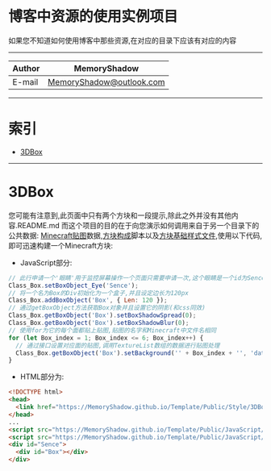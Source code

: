 博客中资源的使用实例项目
============================================

如果您不知道如何使用博客中那些资源,在对应的目录下应该有对应的内容

****
|Author|MemoryShadow|
|---|---
|E-mail|MemoryShadow@outlook.com

****

# 索引

* [3DBox](#3DBox)

****

# 3DBox

您可能有注意到,此页面中只有两个方块和一段提示,除此之外并没有其他内容.README.md
而这个项目的目的在于向您演示如何调用来自于另一个目录下的公共数据: [Minecraft贴图](https://github.com/MemoryShadow/MemoryShadow.github.io/blob/master/Template/Public/JavaScript/README.md#MinecraftTexture "查看描述文件")数据,[方块构成](https://github.com/MemoryShadow/MemoryShadow.github.io/blob/master/Template/Public/JavaScript/README.md#3DBox "查看描述文件")脚本以及[方块基础样式文件](https://github.com/MemoryShadow/MemoryShadow.github.io/blob/master/Template/Public/Style/README.md#3DBox "查看描述文件"),使用以下代码,即可迅速构建一个Minecraft方块:
* JavaScript部分:
```JavaScript
// 此行申请一个'眼睛'用于监控屏幕操作一个页面只需要申请一次,这个眼睛是一个id为Sence的div,将在下面的代码中创建
Class_Box.setBoxObject_Eye('Sence');
// 将一个名为Box的Div初始化为一个盒子,并且设定边长为120px
Class_Box.addBoxObject('Box', { Len: 120 });
// 通过getBoxObject方法获取Box对象并且设置它的阴影(和css同效)
Class_Box.getBoxObject('Box').setBoxShadowSpread(0);
Class_Box.getBoxObject('Box').setBoxShadowBlur(0);
// 使用for为它的每个面都贴上贴图,贴图的名字和Minecraft中文件名相同
for (let Box_index = 1; Box_index <= 6; Box_index++) {
  // 通过接口设置对应面的贴图,调用TextureList数组的数据进行贴图处理
  Class_Box.getBoxObject('Box').setBackground('' + Box_index + '', 'data:image/png;base64,' + TextureList['dirt']);
}
```
* HTML部分为:
```html
<!DOCTYPE html>
<head>
  <link href="https://MemoryShadow.github.io/Template/Public/Style/3DBox.css" rel="stylesheet" />
</head>
...
<script src="https://MemoryShadow.github.io/Template/Public/JavaScript/3DBox.js"></script>
<script src="https://MemoryShadow.github.io/Template/Public/JavaScript/MinecraftTexture.js"></script>
<div id="Sence">
  <div id="Box"></div>
</div>
```
